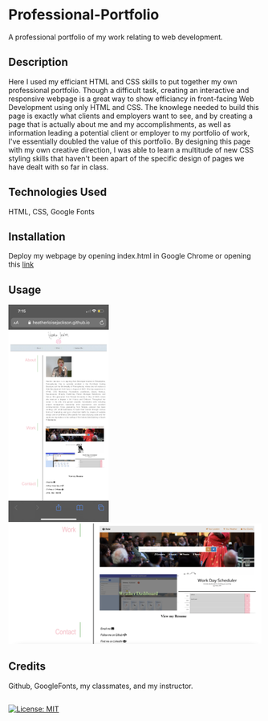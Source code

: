 # Professional-Portfolio
A professional portfolio of my work relating to web development.


## Description

Here I used my efficiant HTML and CSS skills to put together my own professional portfolio. Though a difficult task, creating an interactive and responsive webpage is a great way to show efficiancy in front-facing Web Development using only HTML and CSS. The knowlege needed to build this page is exactly what clients and employers want to see, and by creating a page that is actually about me and my accomplishments, as well as information leading a potential client or employer to my portfolio of work, I've essentially doubled the value of this portfolio. By designing this page with my own creative direction, I was able to learn a multitude of new CSS styling skills that haven't been apart of the specific design of pages we have dealt with so far in class.

## Technologies Used

HTML, CSS, Google Fonts

## Installation

Deploy my webpage by opening index.html in Google Chrome or opening this [link](https://heatherloisejackson.github.io/Professional-Portfolio/)

## Usage

<img src="https://github.com/heatherloisejackson/Professional-Portfolio/blob/main/assets/ProfPortMobile.PNG" alt="mobile" width="200"/><img src="https://github.com/heatherloisejackson/Professional-Portfolio/blob/main/assets/Screen%20Shot%202021-04-26%20at%207.17.48%20PM.png" alt="desktop" width="800"/>

## Credits

Github, GoogleFonts, my classmates, and my instructor.


##
[![License: MIT](https://img.shields.io/badge/License-MIT-yellow.svg)](https://opensource.org/licenses/MIT)

